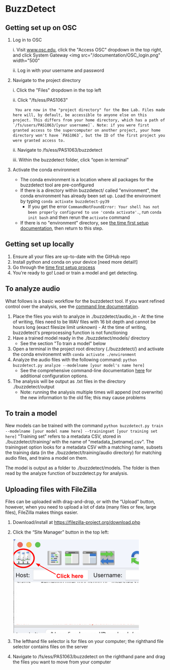 # BuzzDetect

## Getting set up on OSC
1. Log in to OSC

    i. Visit www.osc.edu, click the "Access OSC" dropdown in the top right, and click System Gateway
<img src="/documentation/OSC_login.png" width="500"
   
   ii. Log in with your username and password

2. Navigate to the project directory

   i. Click the "Files" dropdown in the top left

   ii. Click "/fs/ess/PAS1063"

        You are now in the "project directory" for the Bee Lab. Files made here will, by default, be accessible to anyone else on this project. This differs from your home directory, which has a path of `/fs/users/PAS1063/[your username]`. Note: if you were first granted access to the supercomputer on another project, your home directory won't have `PAS1063`, but the ID of the first project you were granted access to.
   
   ii. Navigate to /fs/ess/PAS1063/buzzdetect
   
   iii. Within the buzzdetect folder, click “open in terminal”

4. Activate the conda environment
    - The conda environment is a location where all packages for the buzzdetect tool are pre-configured
    - If there is a directory within buzzdetect/ called "environment", the conda environment has already been set up. Load the environment by typing `conda activate buzzdetect-py39`
        - If you get the error `CommandNotFoundError: Your shell has not been properly configured to use 'conda activate'.`, run `conda init bash` and then rerun the `activate` command
    - If there is no "environment" directory, see [the time first setup documentation](https://github.com/OSU-Bee-Lab/BuzzDetect/blob/main/documentation/documentation_firstTimeSetup.md), then return to this step.
  

## Getting set up locally
1. Ensure all your files are up-to-date with the GitHub repo
2. Install python and conda on your device [need more detail!]
3. Go through the [time first setup process](https://github.com/OSU-Bee-Lab/BuzzDetect/blob/main/documentation/documentation_firstTimeSetup.md)
4. You're ready to go! Load or train a model and get detecting.

## To analyze audio
What follows is a basic workflow for the buzzdetect tool. If you want refined control over the analysis, see the [command line documentation](https://github.com/OSU-Bee-Lab/BuzzDetect/blob/main/documentation/documentation_CLI.md).
1. Place the files you wish to analyze in ./buzzdetect/audio_in
       - At the time of writing, files need to be WAV files with 16 bit depth and cannot be hours long (exact filesize limit unknown)
       - At the time of writing, buzzdetect's preprocessing function is not functioning
2. Have a trained model ready in the ./buzzdetect/models/ directory
    - See the section "To train a model" below
4. Open a terminal in the project root directory (./buzzdetect/) and activate the conda environemnt with `conda activate ./environment`
5. Analyze the audio files with the following command: `python buzzdetect.py analyze --modelname [your model's name here]`
    - See the comprehensive command-line documentation [here](https://github.com/OSU-Bee-Lab/BuzzDetect/blob/main/documentation/documentation_CLI.md) for additional configuration options.
6. The analysis will be output as .txt files in the directory ./buzzdetect/output
    - Note: running the analysis multiple times will append (not overwrite) the new information to the old file; this may cause problems

## To train a model
New models can be trained with the command `python buzzdetect.py train --modelname [your model name here] --trainingset [your training set here]`
"Training set" refers to a metadata CSV, stored in ./buzzdetect/training/ with the name of "metadata_[setname].csv". The trainingset option looks for a metadata CSV with a matching name, subsets the training data (in the ./buzzdetect/training/audio directory) for matching audio files, and trains a model on them.

The model is output as a folder to ./buzzdetect/models. The folder is then read by the analyze function of buzzdetect.py for analysis.

## Uploading files with FileZilla
Files can be uploaded with drag-and-drop, or with the “Upload” button, however, when you need to upload a lot of data (many files or few, large files), FileZilla makes things easier.

1. Download/install at https://filezilla-project.org/download.php
2. Click the “Site Manager” button in the top left:

    <img src="/documentation/filezilla_sitemanager.png" width="400">
3. The lefthand file selector is for files on your computer; the righthand file selector contains files on the server
4. Navigate to /fs/ess/PAS1063/buzzdetect on the righthand pane and drag the files you want to move from your computer
